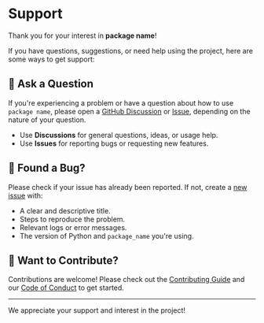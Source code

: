 # Support

<!--
Update `package name` to the name of the package.

Remove the comment when this is done.
-->

Thank you for your interest in **package name**!

If you have questions, suggestions, or need help using the project, here are some ways to get support:

## 💬 Ask a Question

<!--
- Update the link to Discussion.
    - Update `username` to the user name or organization.
    - Update `package_name` to the name of the package.
- Update the link to Issue.
    - Update `username` to the user name or organization.
    - Update `package_name` to the name of the package.

Remove the comment when this is done.
-->

If you're experiencing a problem or have a question about how to use `package name`, please open a [GitHub Discussion](https://github.com/username/package_name/discussions) or [Issue](https://github.com/username/package_name/issues), depending on the nature of your question.

- Use **Discussions** for general questions, ideas, or usage help.
- Use **Issues** for reporting bugs or requesting new features.

## 🐛 Found a Bug?

<!--
- Update the link to Issue.
    - Update `username` to the user name or organization.
    - Update `package_name` to the name of the package.

Remove the comment when this is done.
-->

Please check if your issue has already been reported. If not, create a [new issue](https://github.com/username/package_name/issues/new/choose) with:

<!--
Update `package_name` to the name of the package.

Remove the comment when this is done.
-->

- A clear and descriptive title.
- Steps to reproduce the problem.
- Relevant logs or error messages.
- The version of Python and `package_name` you're using.

## 🙋 Want to Contribute?

Contributions are welcome! Please check out the [Contributing Guide](CONTRIBUTING.md) and our [Code of Conduct](CODE_OF_CONDUCT.md) to get started.

---

We appreciate your support and interest in the project!
